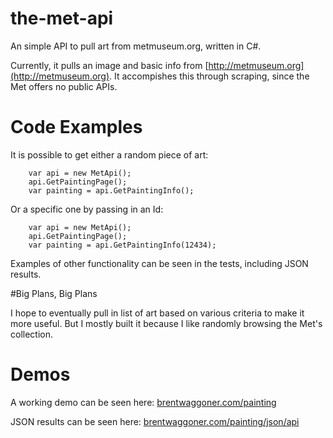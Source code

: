 # the-met-api
An simple API to pull art from metmuseum.org, written in C#.

Currently, it pulls an image and basic info from [http://metmuseum.org](http://metmuseum.org). It accompishes this through scraping, since the Met offers no public APIs.

# Code Examples

It is possible to get either a random piece of art:
```
    var api = new MetApi();
    api.GetPaintingPage();
    var painting = api.GetPaintingInfo();
```


Or a specific one by passing in an Id:
```
    var api = new MetApi();
    api.GetPaintingPage();
    var painting = api.GetPaintingInfo(12434);
```

Examples of other functionality can be seen in the tests, including JSON results.

#Big Plans, Big Plans

I hope to eventually pull in list of art based on various criteria to make it more useful. But I mostly built it because I like randomly browsing the Met's collection.

# Demos

A working demo can be seen here:
[brentwaggoner.com/painting](https://www.google.com)

JSON results can be seen here:
[brentwaggoner.com/painting/json/api](http://brentwaggoner.com/painting/json/api)

